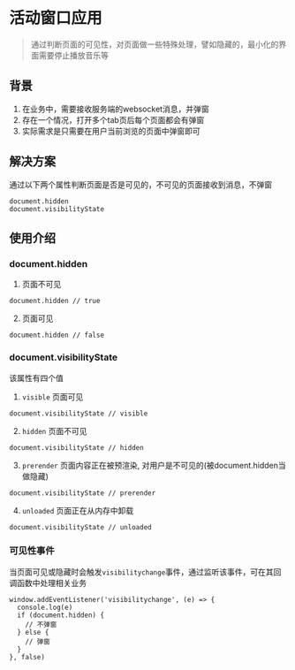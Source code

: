 
# 活动窗口应用
> 通过判断页面的可见性，对页面做一些特殊处理，譬如隐藏的，最小化的界面需要停止播放音乐等

## 背景
1. 在业务中，需要接收服务端的websocket消息，并弹窗
2. 存在一个情况，打开多个tab页后每个页面都会有弹窗
3. 实际需求是只需要在用户当前浏览的页面中弹窗即可

## 解决方案
通过以下两个属性判断页面是否是可见的，不可见的页面接收到消息，不弹窗
```
document.hidden
document.visibilityState
```

## 使用介绍

### document.hidden
1. 页面不可见
```
document.hidden // true
```

2. 页面可见
```
document.hidden // false
```

### document.visibilityState
该属性有四个值
1. `visible` 页面可见
```
document.visibilityState // visible
```
2. `hidden` 页面不可见
```
document.visibilityState // hidden
```
3. `prerender` 页面内容正在被预渲染, 对用户是不可见的(被document.hidden当做隐藏)
```
document.visibilityState // prerender
```
4. `unloaded` 页面正在从内存中卸载
```
document.visibilityState // unloaded
```

### 可见性事件
当页面可见或隐藏时会触发`visibilitychange`事件，通过监听该事件，可在其回调函数中处理相关业务
```
window.addEventListener('visibilitychange', (e) => {
  console.log(e)
  if (document.hidden) {
    // 不弹窗
  } else {
    // 弹窗
  }
}, false)
```
